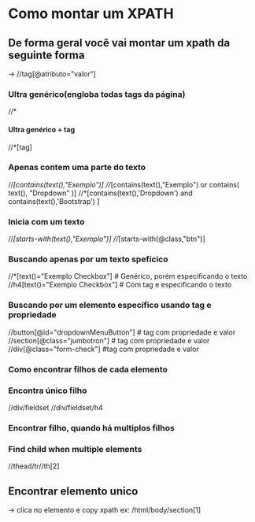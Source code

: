 # Como montar um XPATH

## De forma geral você vai montar um xpath da seguinte forma
 -> //tag[@atributo="valor"]

### Ultra genérico(engloba todas tags da página)
//* 

#### Ultra genérico + tag
//*[tag]

### Apenas contem uma parte do texto
//*[contains(text(),"Exemplo")] 
//*[contains(text(),"Exemplo") or contains( text(), "Dropdown" )]
//*[contains(text(),'Dropdown') and  contains(text(),'Bootstrap') ]

### Inicia com um texto
//*[starts-with(text(),"Exemplo")]
//*[starts-with(@class,"btn")]

### Buscando apenas por um texto spefícico
//*[text()="Exemplo Checkbox"] # Genérico, porém especificando o texto
//h4[text()="Exemplo Checkbox"] # Com tag e especificando o texto

### Buscando por um elemento específico usando tag e propriedade
//button[@id="dropdownMenuButton"] # tag com propriedade e valor
//section[@class="jumbotron"] # tag com propriedade e valor
//div[@class="form-check"] #tag com propriedade e valor

### Como encontrar filhos de cada elemento
### Encontra único filho
//div/fieldset
//div/fieldset/h4
### Encontrar filho, quando há multiplos filhos
### Find child when multiple elements
//thead/tr//th[2]

## Encontrar elemento unico 

-> clica no elemento e copy xpath 
ex: /html/body/section[1]


